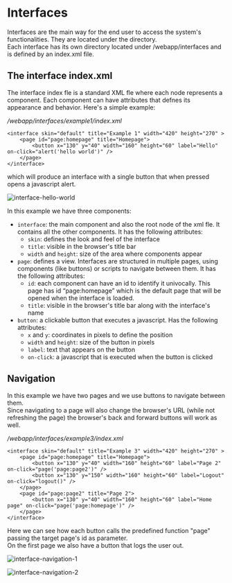 # Interfaces

Interfaces are the main way for the end user to access the system's functionalities.
They are located under the  directory.    
Each interface has its own directory located under /webapp/interfaces and is defined by an index.xml file.

## The interface index.xml

The interface index fle is a standard XML fle where each node represents a component. Each component can have attributes that defnes its appearance and behavior.
Here's a simple example:

_/webapp/interfaces/example1/index.xml_

    <interface skin="default" title="Example 1" width="420" height="270" >
        <page id="page:homepage" title="Homepage">
            <button x="130" y="40" width="160" height="60" label="Hello" on-click="alert('hello world')" />
        </page>
    </interface>

which will produce an interface with a single button that when pressed opens a javascript alert.

![interface-hello-world](images/interface-hello-world.png)

In this example we have three components:

* `interface`: the main component and also the root node of the xml fle. It contains all the other components. It has the following attributes:
    * `skin`: defines the look and feel of the interface
    * `title`: visible in the browser's title bar
    * `width` and `height`: size of the area where components appear
* `page`: defines a view. Interfaces are structured in multiple pages, using components (like buttons) or scripts to navigate between them. It has the following attributes:
    * `id`: each component can have an id to identify it univocally. This page has id “page:homepage” which is the default page that will be opened when the interface is loaded.
    * `title`: visible in the browser's title bar along with the interface's name
* `button`: a clickable button that executes a javascript. Has the following attributes:
    * `x` and `y`: coordinates in pixels to define the position
    * `width` and `height`: size of the button in pixels
    * `label`: text that appears on the button
    * `on-click`: a javascript that is executed when the button is clicked
    
## Navigation

In this example we have two pages and we use buttons to navigate between them.    
Since navigating to a page will also change the browser's URL (while not refreshing the page) the browser's back and forward buttons will work as well.

_/webapp/interfaces/example3/index.xml_

    <interface skin="default" title="Example 3" width="420" height="270" >
        <page id="page:homepage" title="Homepage">
            <button x="130" y="40" width="160" height="60" label="Page 2" on-click="page('page:page2')" />
            <button x="130" y="150" width="160" height="60" label="Logout" on-click="logout()" />
        </page>
        <page id="page:page2" title="Page 2">
            <button x="130" y="40" width="160" height="60" label="Home page" on-click="page('page:homepage')" />
        </page>
    </interface>

Here we can see how each button calls the predefined function "page" passing the target page's id as parameter.     
On the first page we also have a button that logs the user out.    

![interface-navigation-1](images/interface-navigation-1.png)

![interface-navigation-2](images/interface-navigation-2.png)

